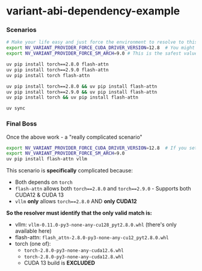# variant-abi-dependency-example

### Scenarios

```bash
# Make your life easy and just force the environment to resolve to this ;)
export NV_VARIANT_PROVIDER_FORCE_CUDA_DRIVER_VERSION=12.8  # You might need to change this if you want to pickup CUDA13 wheels
export NV_VARIANT_PROVIDER_FORCE_SM_ARCH=9.0 # This is the safest value - always works!

uv pip install torch==2.8.0 flash-attn
uv pip install torch==2.9.0 flash-attn
uv pip install torch flash-attn

uv pip install torch==2.8.0 && uv pip install flash-attn
uv pip install torch==2.9.0 && uv pip install flash-attn
uv pip install torch && uv pip install flash-attn

uv sync
```

### Final Boss

Once the above work - a "really complicated scenario"

```bash
export NV_VARIANT_PROVIDER_FORCE_CUDA_DRIVER_VERSION=12.8  # If you set to CUDA 13 -> resolution should fail
export NV_VARIANT_PROVIDER_FORCE_SM_ARCH=9.0
uv pip install flash-attn vllm
```

This scenario is **specifically** complicated because:
- Both depends on `torch`
- `flash-attn` allows both `torch==2.8.0` and `torch==2.9.0` - Supports both CUDA12 & CUDA 13
- `vllm` **only** allows `torch==2.8.0` AND **only CUDA12**

**So the resolver must identify that the only valid match is:**
- vllm: `vllm-0.11.0-py3-none-any-cu128_pyt2.8.0.whl` (there's only available here)
- flash-attn: `flash_attn-2.8.0-py3-none-any-cu12_pyt2.8.0.whl`
- torch (one of):
    - `torch-2.8.0-py3-none-any-cuda12.6.whl`
    - `torch-2.8.0-py3-none-any-cuda12.8.whl`
    - CUDA 13 build is **EXCLUDED**
